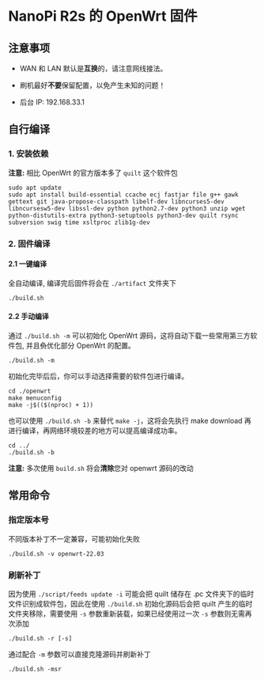 # NanoPi R2s 的 OpenWrt 固件

## 注意事项

- WAN 和 LAN 默认是**互换**的，请注意网线接法。

- 刷机最好**不要**保留配置，以免产生未知的问题！

- 后台 IP: 192.168.33.1

## 自行编译

### 1.  安装依赖

**注意:** 相比 OpenWrt 的官方版本多了 `quilt` 这个软件包

```
sudo apt update
sudo apt install build-essential ccache ecj fastjar file g++ gawk gettext git java-propose-classpath libelf-dev libncurses5-dev libncursesw5-dev libssl-dev python python2.7-dev python3 unzip wget python-distutils-extra python3-setuptools python3-dev quilt rsync subversion swig time xsltproc zlib1g-dev 
```

### 2. 固件编译

#### 2.1 一键编译

全自动编译, 编译完后固件将会在 `./artifact` 文件夹下

```
./build.sh
```

#### 2.2 手动编译

通过 `./build.sh -m` 可以初始化 OpenWrt 源码，这将自动下载一些常用第三方软件包, 并且~~负~~优化部分 OpenWrt 的配置。

```
./build.sh -m
```

初始化完毕后后，你可以手动选择需要的软件包进行编译。

```
cd ./openwrt
make menuconfig
make -j$(($(nproc) + 1))
```

也可以使用 `./build.sh -b` 来替代 `make -j`，这将会先执行 make download 再进行编译，再网络环境较差的地方可以提高编译成功率。

```
cd ../
./build.sh -b
```

**注意:** 多次使用 `build.sh` 将会**清除**您对 openwrt 源码的改动

## 常用命令

### 指定版本号

不同版本补丁不一定兼容，可能初始化失败

```
./build.sh -v openwrt-22.03
```

### 刷新补丁

因为使用 `./script/feeds update -i` 可能会把 quilt 储存在 .pc 文件夹下的临时文件识别成软件包，因此在使用 `./build.sh` 初始化源码后会把 quilt 产生的临时文件夹移除，需要使用 `-s` 参数重新装载，如果已经使用过一次 `-s` 参数则无需再次添加

```
./build.sh -r [-s]
```

通过配合 `-m` 参数可以直接克隆源码并刷新补丁

```
./build.sh -msr
```
